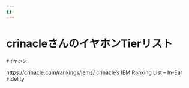 ```yaml
---
{}
---
```

# crinacleさんのイヤホンTierリスト

`#イヤホン`

https://crinacle.com/rankings/iems/ crinacle’s IEM Ranking List – In-Ear Fidelity